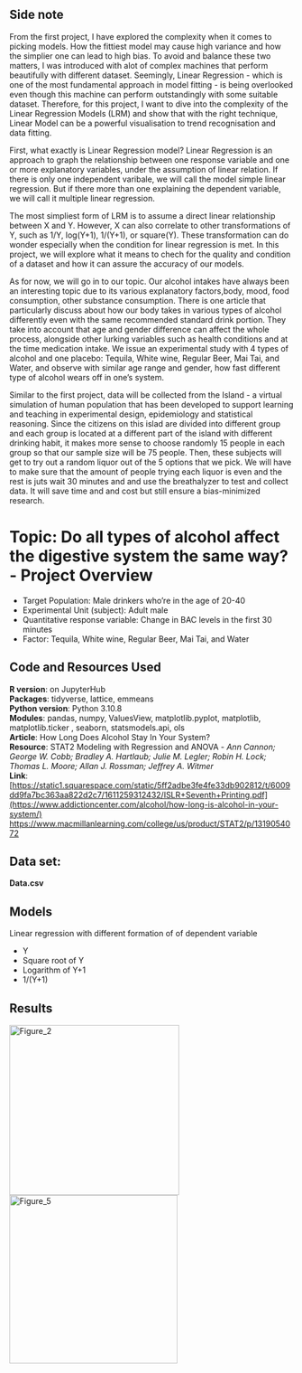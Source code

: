 ## Side note
From the first project, I have explored the complexity when it comes to picking models. How the fittiest model may cause high variance and how the simplier one can lead to high bias. To avoid and balance these two matters, I was introduced with alot of complex machines that perform beautifully with different dataset. Seemingly, Linear Regression - which is one of the most fundamental approach in model fitting - is being overlooked even though this machine can perform outstandingly with some suitable dataset. Therefore, for this project, I want to dive into the complexity of the Linear Regression Models (LRM) and show that with the right technique, Linear Model can be a powerful visualisation to trend recognisation and data fitting. 

First, what exactly is Linear Regression model? Linear Regression is an approach to graph the relationship between one response variable and one or more explanatory variables, under the assumption of linear relation. If there is only one independent varibale, we will call the model simple linear regression. But if there more than one explaining the dependent variable, we will call it multiple linear regression.

The most simpliest form of LRM is to assume a direct linear relationship between X and Y. However, X can also correlate to other transformations of Y, such as 1/Y, log(Y+1), 1/(Y+1), or square(Y). These transformation can do wonder especially when the condition for linear regression is met. In this project, we will explore what it means to chech for the quality and condition of a dataset and how it can assure the accuracy of our models.

As for now, we will go in to our topic. Our alcohol intakes have always been an interesting topic due to its various explanatory factors,body, mood, food consumption, other substance consumption. There is one article that particularly discuss about how our body takes in various types of alcohol differently even with the same recommended standard drink portion. They take into account that age and gender difference can affect the whole process, alongside other lurking variables such as health conditions and at the time medication intake. We issue an experimental study with 4 types of alcohol and one placebo: Tequila, White wine, Regular Beer, Mai Tai, and Water, and observe with similar age range and gender, how fast different type of alcohol wears off in one’s system.

Similar to the first project, data will be collected from the Island - a virtual simulation of human population that has been developed to support learning and teaching in experimental design, epidemiology and statistical reasoning. Since the citizens on this islad are divided into different group and each group is located at a different part of the island with different drinking habit, it makes more sense to choose randomly 15 people in each group so that our sample size will be 75 people. Then, these subjects will get to try out a random liquor out of the 5 options that we pick. We will have to make sure that the amount of people trying each liquor is even and the rest is juts wait 30 minutes and and use the breathalyzer to test and collect data. It will save time and and cost but still ensure a bias-minimized research.


# Topic: Do all types of alcohol affect the digestive system the same way? - Project Overview
- Target Population: Male drinkers who’re in the age of 20-40
- Experimental Unit (subject): Adult male
- Quantitative response variable: Change in BAC levels in the first 30 minutes
- Factor: Tequila, White wine, Regular Beer, Mai Tai, and Water

## Code and Resources Used
**R version**: on JupyterHub  
**Packages**: tidyverse, lattice, emmeans  
**Python version**: Python 3.10.8  
**Modules**: pandas, numpy, ValuesView, matplotlib.pyplot, matplotlib, matplotlib.ticker , seaborn, statsmodels.api, ols  
**Article**: How Long Does Alcohol Stay In Your System?  
**Resource**: STAT2 Modeling with Regression and ANOVA - *Ann Cannon; George W. Cobb; Bradley A. Hartlaub; Julie M. Legler; Robin H. Lock; Thomas L. Moore; Allan J. Rossman; Jeffrey A. Witmer*  
**Link**: [https://static1.squarespace.com/static/5ff2adbe3fe4fe33db902812/t/6009dd9fa7bc363aa822d2c7/1611259312432/ISLR+Seventh+Printing.pdf](https://www.addictioncenter.com/alcohol/how-long-is-alcohol-in-your-system/)  
https://www.macmillanlearning.com/college/us/product/STAT2/p/1319054072

## Data set: 
**Data.csv**


## Models
Linear regression with different formation of of dependent variable
- Y
- Square root of Y 
- Logarithm of Y+1
- 1/(Y+1) 

## Results
<img width="301" alt="Figure_2" src="https://user-images.githubusercontent.com/108549500/198194294-3dfb6b23-d74d-44f9-85e0-08a436554738.png">                  <img width="298" alt="Figure_5" src="https://user-images.githubusercontent.com/108549500/198194392-41ee785f-ae30-4a5c-adfc-0e7befed3ab2.png">














